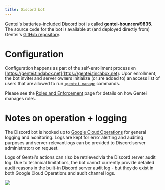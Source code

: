 ```yaml
---
title: Discord bot
---
```


Gentei's batteries-included Discord bot is called **gentei-bouncer#9835**. The source code for the bot is available at (and deployed directly from) Gentei's [GitHub repository](https://github.com/member-gentei).

# Configuration

Configuration happens as part of the self-enrollment process on [https://gentei.tindabox.net](https://gentei.tindabox.net). Upon enrollment, the bot inviter and server owners initialize (or are added to) an access list of users that are allowed to run [`/gentei manage`](/bot/commands#/gentei-manage) commands.

Please see the [Roles and Enforcement](/bot/roles) page for details on how Gentei manages roles.


# Notes on operation + logging

The Discord bot is hooked up to [Google Cloud Operations](https://cloud.google.com/products/operations) for general logging and monitoring. Logs are kept for error alerting and auditing purposes and server-relevant logs can be provided to Discord server administrators on request.

Logs of Gentei's actions can also be retrieved via the Discord server audit log. Due to technical limitations, the bot cannot currently provide detailed audit reasons in the built-in Discord server audit log - but they do exist in both Google Cloud Operations and audit channel logs.

![](/assets/bot-audit-log.png)
